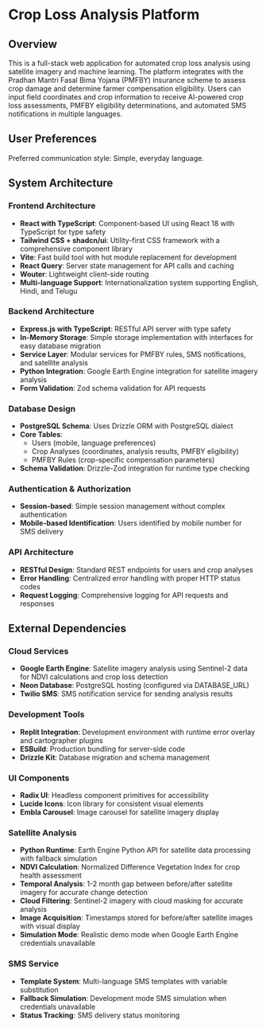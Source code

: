 # Crop Loss Analysis Platform

## Overview

This is a full-stack web application for automated crop loss analysis using satellite imagery and machine learning. The platform integrates with the Pradhan Mantri Fasal Bima Yojana (PMFBY) insurance scheme to assess crop damage and determine farmer compensation eligibility. Users can input field coordinates and crop information to receive AI-powered crop loss assessments, PMFBY eligibility determinations, and automated SMS notifications in multiple languages.

## User Preferences

Preferred communication style: Simple, everyday language.

## System Architecture

### Frontend Architecture
- **React with TypeScript**: Component-based UI using React 18 with TypeScript for type safety
- **Tailwind CSS + shadcn/ui**: Utility-first CSS framework with a comprehensive component library
- **Vite**: Fast build tool with hot module replacement for development
- **React Query**: Server state management for API calls and caching
- **Wouter**: Lightweight client-side routing
- **Multi-language Support**: Internationalization system supporting English, Hindi, and Telugu

### Backend Architecture
- **Express.js with TypeScript**: RESTful API server with type safety
- **In-Memory Storage**: Simple storage implementation with interfaces for easy database migration
- **Service Layer**: Modular services for PMFBY rules, SMS notifications, and satellite analysis
- **Python Integration**: Google Earth Engine integration for satellite imagery analysis
- **Form Validation**: Zod schema validation for API requests

### Database Design
- **PostgreSQL Schema**: Uses Drizzle ORM with PostgreSQL dialect
- **Core Tables**:
  - Users (mobile, language preferences)
  - Crop Analyses (coordinates, analysis results, PMFBY eligibility)
  - PMFBY Rules (crop-specific compensation parameters)
- **Schema Validation**: Drizzle-Zod integration for runtime type checking

### Authentication & Authorization
- **Session-based**: Simple session management without complex authentication
- **Mobile-based Identification**: Users identified by mobile number for SMS delivery

### API Architecture
- **RESTful Design**: Standard REST endpoints for users and crop analyses
- **Error Handling**: Centralized error handling with proper HTTP status codes
- **Request Logging**: Comprehensive logging for API requests and responses

## External Dependencies

### Cloud Services
- **Google Earth Engine**: Satellite imagery analysis using Sentinel-2 data for NDVI calculations and crop loss detection
- **Neon Database**: PostgreSQL hosting (configured via DATABASE_URL)
- **Twilio SMS**: SMS notification service for sending analysis results

### Development Tools
- **Replit Integration**: Development environment with runtime error overlay and cartographer plugins
- **ESBuild**: Production bundling for server-side code
- **Drizzle Kit**: Database migration and schema management

### UI Components
- **Radix UI**: Headless component primitives for accessibility
- **Lucide Icons**: Icon library for consistent visual elements
- **Embla Carousel**: Image carousel for satellite imagery display

### Satellite Analysis
- **Python Runtime**: Earth Engine Python API for satellite data processing with fallback simulation
- **NDVI Calculation**: Normalized Difference Vegetation Index for crop health assessment  
- **Temporal Analysis**: 1-2 month gap between before/after satellite imagery for accurate change detection
- **Cloud Filtering**: Sentinel-2 imagery with cloud masking for accurate analysis
- **Image Acquisition**: Timestamps stored for before/after satellite images with visual display
- **Simulation Mode**: Realistic demo mode when Google Earth Engine credentials unavailable

### SMS Service
- **Template System**: Multi-language SMS templates with variable substitution
- **Fallback Simulation**: Development mode SMS simulation when credentials unavailable
- **Status Tracking**: SMS delivery status monitoring